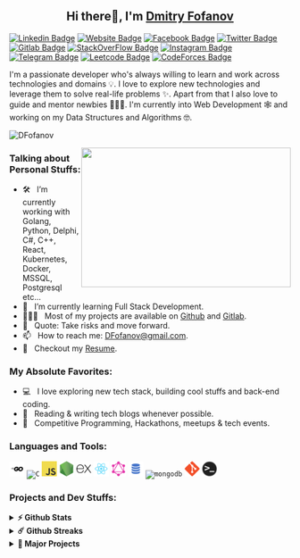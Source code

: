 ### <h2 align="center">Hi there👋, I'm [Dmitry Fofanov](https://github.com/DFofanov/)</h2> 
[![Linkedin Badge](https://img.shields.io/badge/-LinkedIn-0e76a8?style=flat-square&logo=Linkedin&logoColor=white)](https://www.linkedin.com/in/yuvaraj-ramsamy/)
[![Website Badge](https://img.shields.io/badge/Website-3b5998?style=flat-square&logo=google-chrome&logoColor=white)](https://DFofanov.github.io/personal_website/)
[![Facebook Badge](https://img.shields.io/badge/FaceBook-3b5998?style=flat-square&logo=Facebook&logoColor=white)](https://www.facebook.com/people/Yuvaraj/100004464395583/)
[![Twitter Badge](https://img.shields.io/badge/Twitter-3b5998?style=flat-square&logo=Twitter&logoColor=white)](https://mobile.twitter.com/yuvaraj_11_/)
[![Gitlab Badge](https://img.shields.io/badge/-Gitlab-00acee?style=flat-square&logo=GitLab&logoColor=white)](https://gitlab.com/DFofanov)
[![StackOverFlow Badge](https://img.shields.io/badge/-StackOverFlow-00acee?style=flat-square&logo=StackOverFlow&logoColor=white)](https://stackoverflow.com/users/13635342/DFofanov)
[![Instagram Badge](https://img.shields.io/badge/-Instagram-e4405f?style=flat-square&logo=Instagram&logoColor=white)](https://www.instagram.com/explorer_11_/)
[![Telegram Badge](https://img.shields.io/badge/-Telegram-0088cc?style=flat-square&logo=Telegram&logoColor=white)](https://t.me/explorer_11/)
[![Leetcode Badge](https://img.shields.io/badge/-LeetCode-00aceee?style=flat-square&logo=Leetcode&logoColor=yellow)](https://leetcode.com/unitedemotions/)
[![CodeForces Badge](https://img.shields.io/badge/-CodeForces-00acee?style=flat-square&logo=CodeForces&logoColor=white)](https://codeforces.com/profile/yuvaraj_11)

I'm a passionate developer who's always willing to learn and work across technologies and domains 💡. I love to explore new technologies and leverage them to solve real-life problems ✨. Apart from that I also love to guide and mentor newbies 👨🏻‍💻. I'm currently into Web Development 🕸️ and working on my Data Structures and Algorithms 🤓.

<p align="left"> <img src="https://komarev.com/ghpvc/?username=DFofanov&label=Profile%20views&color=0e75b6&style=flat" alt="DFofanov" /> </p>

<img align="right" height="250" width="375" alt="" src="https://user-images.githubusercontent.com/49576526/120935863-64452280-c722-11eb-86c8-d6d75e3a43de.png" />

### Talking about Personal Stuffs:

- 🛠 &nbsp; I’m currently working with Golang, Python, Delphi, C#, C++, React, Kubernetes, Docker, MSSQL, Postgresql etc...
- 🚀 &nbsp; I’m currently learning Full Stack Development.
- 👨🏻‍💻 &nbsp; Most of my projects are available on [Github](https://github.com/DFofanov) and [Gitlab](https://gitlab.com/DFofanov).
- 👾 &nbsp; Quote: Take risks and move forward.
- 📫 &nbsp; How to reach me: DFofanov@gmail.com.
- 📝 &nbsp; Checkout my [Resume](https://my.indeed.com/p/dmitryf-x9scv6j).

### My Absolute Favorites:

- 💻 &nbsp; I love exploring new tech stack, building cool stuffs and back-end coding.
- 📰 &nbsp; Reading & writing tech blogs whenever possible.
- 🍕 &nbsp; Competitive Programming, Hackathons, meetups & tech events.

### Languages and Tools:

<code><img height="27" src="https://raw.githubusercontent.com/github/explore/80688e429a7d4ef2fca1e82350fe8e3517d3494d/topics/go/go.png" alt="go"></code>
<code><img height="27" src="https://user-images.githubusercontent.com/49576526/120936593-35c94680-c726-11eb-98d7-fac03f681f7a.png" alt="C"></code>
<code><img height="27" src="https://raw.githubusercontent.com/github/explore/80688e429a7d4ef2fca1e82350fe8e3517d3494d/topics/javascript/javascript.png" alt="javascript"></code>
<code><img height="27" src="https://raw.githubusercontent.com/github/explore/80688e429a7d4ef2fca1e82350fe8e3517d3494d/topics/nodejs/nodejs.png" alt="nodejs"></code>
<code><img height="27" src="https://raw.githubusercontent.com/devicons/devicon/master/icons/express/express-original.svg" alt="expressjs"></code>
<code><img height="27" src="https://raw.githubusercontent.com/github/explore/80688e429a7d4ef2fca1e82350fe8e3517d3494d/topics/react/react.png" alt="react"></code>
<code><img height="27" src="https://raw.githubusercontent.com/github/explore/80688e429a7d4ef2fca1e82350fe8e3517d3494d/topics/graphql/graphql.png" alt="graphql"></code>
<code><img height="27" src="https://raw.githubusercontent.com/github/explore/80688e429a7d4ef2fca1e82350fe8e3517d3494d/topics/sql/sql.png" alt="sql"></code>
<code><img height="27" src="https://encrypted-tbn0.gstatic.com/images?q=tbn%3AANd9GcSTTzPAw-55ssm1Im594xYZ9eRQu2JylrkYLg&usqp=CAU" alt="mongodb"></code>
<code><img height="27" src="https://raw.githubusercontent.com/devicons/devicon/master/icons/git/git-original.svg" alt="git"></code>
<code><img height="27" src="https://raw.githubusercontent.com/github/explore/80688e429a7d4ef2fca1e82350fe8e3517d3494d/topics/terminal/terminal.png" alt="terminal"></code>



### Projects and Dev Stuffs:

<details>	
  <summary><b>⚡ Github Stats</b></summary>

  <br />
  <img height="180em" src="https://github-readme-stats.vercel.app/api?username=DFofanov&show_icons=true&hide_border=true&&count_private=true&include_all_commits=true" />

</details>

<details>	
  <summary><b>☄️ Github Streaks</b></summary>

  <br />
  <img height="180em" src="https://github-readme-streak-stats.herokuapp.com?user=DFofanov&hide_border=true" />
</details>

<details>
  <summary><b>🚀 Major Projects</b></summary>

  <br />
  <table>
    <thead align="center">
      <tr border: none;>
        <td><b>💻 Projects</b></td>
        <td><b>🌟 Stars</b></td>
        <td><b>🍴 Forks</b></td>
        <td><b>🐛 Issues</b></td>
        <td><b>🔔 Pull Requests</b></td>
        <td><b>👨‍💻 Language</b></td>
      </tr>
    </thead>
    <tbody>
      <tr>
	<td><a href="https://github.com/DFofanov/m3uToStrm"><b>m3uToStrm</b></a></td>
        <td><img alt="Stars" src="https://img.shields.io/github/stars/DFofanov/m3uToStrm?style=flat-square&labelColor=343b41"/></td>
        <td><img alt="Forks" src="https://img.shields.io/github/forks/DFofanov/m3uToStrm?style=flat-square&labelColor=343b41"/></td>
        <td><img alt="Issues" src="https://img.shields.io/github/issues/DFofanov/m3uToStrm?style=flat-square"/></td>
        <td><img alt="Pull Requests" src="https://img.shields.io/github/issues-pr/DFofanov/m3uToStrm?style=flat-square"/></td>
        <td><img alt="Language" src="https://img.shields.io/github/languages/top/DFofanov/m3uToStrm?label=go&style=flat-square"/></td> 
      </tr>
	    <tr>
	      <td><a href="https://github.com/DFofanov/personal_website"><b>🌐 Personal-Website</b></a></td>
        <td><img alt="Stars" src="https://img.shields.io/github/stars/DFofanov/personal_website?style=flat-square&labelColor=343b41"/></td>
        <td><img alt="Forks" src="https://img.shields.io/github/forks/DFofanov/personal_website?style=flat-square&labelColor=343b41"/></td>
        <td><img alt="Issues" src="https://img.shields.io/github/issues/DFofanov/personal_website?style=flat-square"/></td>
        <td><img alt="Pull Requests" src="https://img.shields.io/github/issues-pr/DFofanov/personal_website?style=flat-square"/></td>
        <td><img alt="Language" src="https://img.shields.io/github/languages/top/DFofanov/personal_website?label=javascript&style=flat-square"/></td> 
      </tr>
	     <tr>
	      <td><a href="https://github.com/DFofanov/DFofanov"><b>✨ GitHub Profile</b></a></td>
        <td><img alt="Stars" src="https://img.shields.io/github/stars/DFofanov/DFofanov?style=flat-square&labelColor=343b41"/></td>
        <td><img alt="Forks" src="https://img.shields.io/github/forks/DFofanov/DFofanov?style=flat-square&labelColor=343b41"/></td>
        <td><img alt="Issues" src="https://img.shields.io/github/issues/DFofanov/DFofanov?style=flat-square"/></td>
        <td><img alt="Pull Requests" src="https://img.shields.io/github/issues-pr/DFofanov/DFofanov?style=flat-square"/></td>
     	 <td><img alt="Language" src="https://img.shields.io/badge/markdown-100%25-blue?style=flat-square"/></td> 
      </tr>
      <tr>
	      <td><a href="https://github.com/DFofanov/ContactsBook"><b><img src="https://emojis.slackmojis.com/emojis/images/1622514800/42609/bookmark.png?1622514800" height="15" width="15"> ContactBook</b></a></td>
        <td><img alt="Stars" src="https://img.shields.io/github/stars/DFofanov/ContactsBook?style=flat-square&labelColor=343b41"/></td>
        <td><img alt="Forks" src="https://img.shields.io/github/forks/DFofanov/ContactsBook?style=flat-square&labelColor=343b41"/></td>
        <td><img alt="Issues" src="https://img.shields.io/github/issues/DFofanov/ContactsBook?style=flat-square"/></td>
        <td><img alt="Pull Requests" src="https://img.shields.io/github/issues-pr/DFofanov/ContactsBook?style=flat-square"/></td>
        <td><img alt="Language" src="https://img.shields.io/github/languages/top/DFofanov/ContactsBook?style=flat-square"/></td>
      </tr>
      <tr>
	      <td><a href="https://github.com/DFofanov/go-jwt"><b><img src="https://emojis.slackmojis.com/emojis/images/1506281744/2943/jwt.png?1506281744" height="15" width="15"> Go-JWT</b></a></td>
        <td><img alt="Stars" src="https://img.shields.io/github/stars/DFofanov/go-jwt?style=flat-square&labelColor=343b41"/></td>
        <td><img alt="Forks" src="https://img.shields.io/github/forks/DFofanov/go-jwt?style=flat-square&labelColor=343b41"/></td>
        <td><img alt="Issues" src="https://img.shields.io/github/issues/DFofanov/go-jwt?style=flat-square"/></td>
        <td><img alt="Pull Requests" src="https://img.shields.io/github/issues-pr/DFofanov/go-jwt?style=flat-square"/></td>
        <td><img alt="Language" src="https://img.shields.io/github/languages/top/DFofanov/go-jwt?style=flat-square"/></td>
      </tr>
      <tr>
	      <td><a href="https://github.com/DFofanov/Ethereum-Swap"><b> <img src="https://user-images.githubusercontent.com/49576526/120935033-85a40f80-c71e-11eb-986e-6a1b3b1a778f.png" height="20" width="20"> Ethereum-Swap</b></a></td>
        <td><img alt="Stars" src="https://img.shields.io/github/stars/DFofanov/Ethereum-Swap?style=flat-square&labelColor=343b41"/></td>
        <td><img alt="Forks" src="https://img.shields.io/github/forks/DFofanov/Ethereum-Swap?style=flat-square&labelColor=343b41"/></td>
        <td><img alt="Issues" src="https://img.shields.io/github/issues/DFofanov/Ethereum-Swap?style=flat-square"/></td>
        <td><img alt="Pull Requests" src="https://img.shields.io/github/issues-pr/DFofanov/Ethereum-Swap?style=flat-square"/></td>
        <td><img alt="Language" src="https://img.shields.io/github/languages/top/DFofanov/Ethereum-Swap?label=javascrip&style=flat-square"/></td> 
      </tr>
        <tr>
	      <td><a href="https://github.com/DFofanov/exercise-tracker"><b>🏋️ Exercise-Tracker</b></a></td>
        <td><img alt="Stars" src="https://img.shields.io/github/stars/DFofanov/exercise-tracker?style=flat-square&labelColor=343b41"/></td>
        <td><img alt="Forks" src="https://img.shields.io/github/forks/DFofanov/exercise-tracker?style=flat-square&labelColor=343b41"/></td>
        <td><img alt="Issues" src="https://img.shields.io/github/issues/DFofanov/exercise-tracker?style=flat-square"/></td>
        <td><img alt="Pull Requests" src="https://img.shields.io/github/issues-pr/DFofanov/exercise-tracker?style=flat-square"/></td>
        <td><img alt="Language" src="https://img.shields.io/github/languages/top/DFofanov/exercise-tracker?label=javascript&style=flat-square"/></td> 
      </tr>
    </tbody>
  </table>
  <br />
</details>
